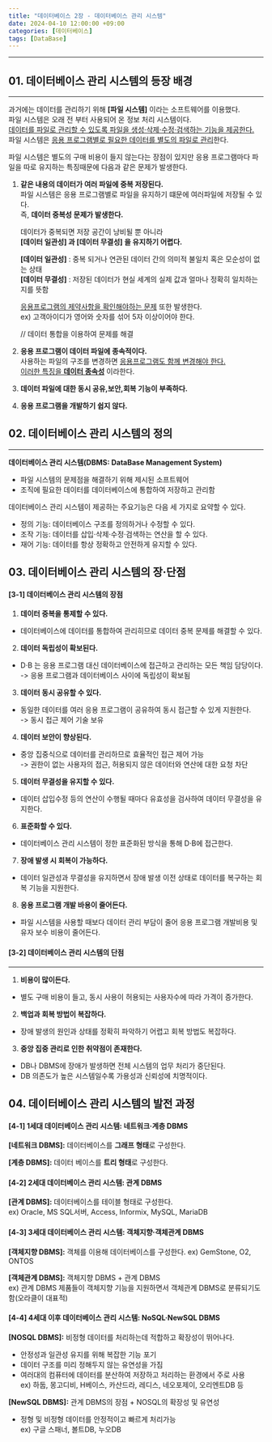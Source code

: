```yaml
---
title: "데이터베이스 2장 - 데이터베이스 관리 시스템"
date: 2024-04-10 12:00:00 +09:00
categories: [데이터베이스]
tags: [DataBase]
---
```

---
## <b>01. 데이터베이스 관리 시스템의 등장 배경 </b>
---
과거에는 데이터를 관리하기 위해 <b>[파일 시스템]</b> 이라는 소프트웨어를 이용했다.  
파일 시스템은 오래 전 부터 사용되어 온 정보 처리 시스템이다.  
<u>데이터를 파일로 관리할 수 있도록 파일을 생성·삭제·수정·검색하는 기능을 제공한다.</u>   
파일 시스템은 <u>응용 프로그램별로 필요한 데이터를 별도의 파일로 관리</u>한다.  

파일 시스템은 별도의 구매 비용이 들지 않는다는 장점이 있지만 응용 프로그램마다 파일을 따로 유지하는 특징때문에 다음과 같은 문제가 발생한다.

1. <b>같은 내용의 데이터가 여러 파일에 중복 저장된다.</b>  
    파일 시스템은 응용 프로그램별로 파일을 유지하기 떄문에 여러파일에 저장될 수 있다.  
    즉, <b>데이터 중복성 문제가 발생한다.</b>  

    데이터가 중복되면 저장 공간이 낭비될 뿐 아니라  
    <b>[데이터 일관성] 과 [데이터 무결성] 을 유지하기 어렵다.</b>  

    <b>[데이터 일관성]</b> : 중복 되거나 연관된 데이터 간의 의미적 불일치 혹은 모순성이 없는 상태  
    <b>[데이터 무결성]</b> : 저장된 데이터가 현실 세계의 실제 값과 얼마나 정확히 일치하는지를 뜻함

    <u>응용프로그램의 제약사항을 확인해야하는 문제</u> 또한 발생한다.  
    ex) 고객아이디가 영어와 숫자를 섞어 5자 이상이어야 한다.

    // 데이터 통합을 이용하여 문제를 해결
    
2. <b>응용 프로그램이 데이터 파일에 종속적이다.</b>  
사용하는 파일의 구조를 변경하면 <u>응용프로그램도 함께 변경해야 한다.  
이러한 특징을 <b>데이터 종속성</b></u> 이라한다.

3. <b>데이터 파일에 대한 동시 공유,보안,회복 기능이 부족하다.</b>
4. <b>응용 프로그램을 개발하기 쉽지 않다.</b>  

## <b>02. 데이터베이스 관리 시스템의 정의 </b>
---  
 <b>데이터베이스 관리 시스템(DBMS: DataBase Management System)</b>  
 - 파일 시스템의 문제점을 해결하기 위해 제시된 소프트웨어
 - 조직에 필요한 데이터를 데이터베이스에 통합하여 저장하고 관리함

데이터베이스 관리 시스템이 제공하는 주요기능은 다음 세 가지로 요약할 수 있다.
- 정의 기능: 데이터베이스 구조를 정의하거나 수정할 수 있다.
- 조작 기능: 데이터를 삽입·삭제·수정·검색하는 연산을 할 수 있다.
- 재어 기능: 데이터를 항상 정확하고 안전하게 유지할 수 있다.

## <b>03. 데이터베이스 관리 시스템의 장·단점 </b>  
#### <b>[3-1] 데이터베이스 관리 시스템의 장점 </b>  
1. <b>데이터 중복을 통제할 수 있다.</b>
  - 데이터베이스에 데이터를 통합하여 관리히므로 데이터 중복 문제를 해결할 수 있다.
2. <b>데이터 독립성이 확보된다.</b>
  - D·B 는 응용 프로그램 대신 데이터베이스에 접근하고 관리하는 모든 책임 담당이다.  
    -> 응용 프로그램과 데이터베이스 사이에 독립성이 확보됨
3. <b>데이터 동시 공유할 수 있다.</b>
  - 동일한 데이터를 여러 응용 프로그램이 공유하여 동시 접근할 수 있게 지원한다.  
    -> 동시 접근 제어 기술 보유
4. <b>데이터 보안이 향상된다.</b>
  - 중앙 집중식으로 데이터를 관리하므로 효율적인 접근 제어 가능  
  -> 권한이 없는 사용자의 접근, 허용되지 않은 데이터와 연산에 대한 요청 차단
5. <b>데이터 무결성을 유지할 수 있다.</b>
  - 데이터 삽입수정 등의 연산이 수행될 때마다 유효성을 검사하여 데이터 무결성을 유지한다.  
6. <b>표준화할 수 있다.</b>
  - 데이터베이스 관리 시스템이 정한 표준화된 방식을 통해 D·B에 접근한다.
7. <b>장애 발생 시 회복이 가능하다.</b>  
  - 데이터 일관성과 무결성을 유지하면서 장애 발생 이전 상태로 데이터를 복구하는 회복 기능을 지원한다.
8. <b>응용 프로그램 개발 바용이 줄어든다.</b>
  - 파일 시스템을 사용할 때보다 데이터 관리 부담이 줄어 응용 프로그램 개발비용 및 유자 보수 비용이 줄어든다.  


#### <b>[3-2] 데이터베이스 관리 시스템의 단점 </b>
---  
1. <b>비용이 많이든다.</b>  
  - 별도 구매 비용이 들고, 동시 사용이 허용되는 사용자수에 따라 가격이 증가한다.
2. <b>백업과 회복 방법이 복잡하다.</b>
  - 장애 발생의 원인과 상태를 정확히 파악하기 어렵고 회복 방법도 복잡하다.
3. <b>중앙 집중 관리로 인한 취약점이 존재한다.</b>
  - DB나 DBMS에  장애가 발생하면 전체 시스템의 업무 처리가 중단된다.
  - DB 의존도가 높은 시스템일수록 가용성과 신뢰성에 치명적이다.

## <b>04. 데이터베이스 관리 시스템의 발전 과정 </b>  

#### <b>[4-1] 1세대 데이터베이스 관리 시스템: 네트워크·계층 DBMS</b>  
<b>[네트워크 DBMS]:</b>  데이터베이스를 <b>그래프 형태</b>로 구성한다.  

<b>[계층 DBMS]:</b> 데이터 베이스를 <b>트리 형태</b>로 구성한다.  

#### <b>[4-2] 2세대 데이터베이스 관리 시스템: 관계 DBMS </b>  
<b>[관계 DBMS]:</b> 데이터베이스를 테이블 형태로 구성한다.  
    ex) Oracle, MS SQL서버, Access, Informix, MySQL, MariaDB  

#### <b>[4-3] 3세대 데이터베이스 관리 시스템: 객체지향·객체관계 DBMS </b>
<b>[객체지향 DBMS]:</b> 객체를 이용해 데이터베이스를 구성한다.
    ex) GemStone, O2, ONTOS  

 <b>[객체관계 DBMS]:</b> 객체지향 DBMS + 관계 DBMS  
    ex) 관계 DBMS 제품들이 객체지향 기능을 지원하면서 객체관계 DBMS로 분류되기도 함(오라클이 대표적)

#### <b>[4-4] 4세대 이후 데이터베이스 관리 시스템: NoSQL·NewSQL DBMS </b>  
<b>[NOSQL DBMS]:</b> 비정형 데이터를 처리하는데 적합하고 확장성이 뛰어나다.
   - 안정성과 일관성 유지를 위해 복잡한 기능 포기
   - 데이터 구조를 미리 정해두지 않는 유연성을 가짐
   - 여러대의 컴퓨터에 데이터를 분산하여 저장하고 처리하는 환경에서 주로 사용  
   ex) 하둡, 몽고디비, H베이스, 카산드라, 레디스, 네오포제이, 오리엔트DB 등  

 <b>[NewSQL DBMS]:</b> 관계 DBMS의 장점 + NOSQL의 확장성 및 유연성
   - 정형 및 비정형 데이터를 안정적이고 빠르게 처리가능  
   ex) 구글 스패너, 볼트DB, 누오DB